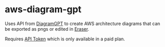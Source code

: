 # aws-diagram-gpt

Uses API from [DiagramGPT](https://www.eraser.io/diagramgpt) to create AWS architecture diagrams that can be exported as pngs or edited in [Eraser](https://app.eraser.io/).

Requires [API Token](https://docs.eraser.io/reference/api-token) which is only available in a paid plan.